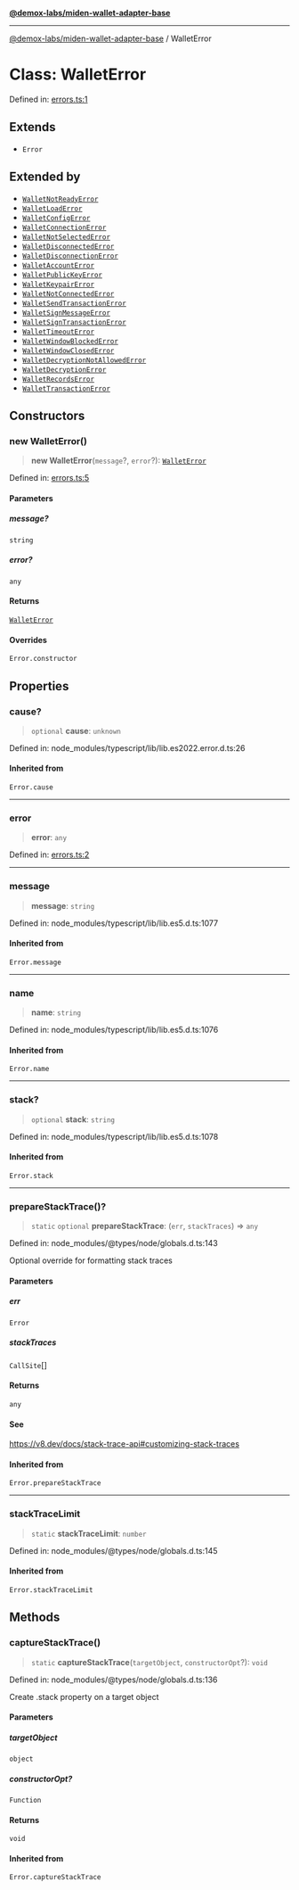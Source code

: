 [**@demox-labs/miden-wallet-adapter-base**](../README.md)

***

[@demox-labs/miden-wallet-adapter-base](../globals.md) / WalletError

# Class: WalletError

Defined in: [errors.ts:1](https://github.com/demox-labs/miden-wallet-adapter/blob/4e4ca8998b01f40befb8850757ab37009c071cf2/packages/core/base/errors.ts#L1)

## Extends

- `Error`

## Extended by

- [`WalletNotReadyError`](WalletNotReadyError.md)
- [`WalletLoadError`](WalletLoadError.md)
- [`WalletConfigError`](WalletConfigError.md)
- [`WalletConnectionError`](WalletConnectionError.md)
- [`WalletNotSelectedError`](WalletNotSelectedError.md)
- [`WalletDisconnectedError`](WalletDisconnectedError.md)
- [`WalletDisconnectionError`](WalletDisconnectionError.md)
- [`WalletAccountError`](WalletAccountError.md)
- [`WalletPublicKeyError`](WalletPublicKeyError.md)
- [`WalletKeypairError`](WalletKeypairError.md)
- [`WalletNotConnectedError`](WalletNotConnectedError.md)
- [`WalletSendTransactionError`](WalletSendTransactionError.md)
- [`WalletSignMessageError`](WalletSignMessageError.md)
- [`WalletSignTransactionError`](WalletSignTransactionError.md)
- [`WalletTimeoutError`](WalletTimeoutError.md)
- [`WalletWindowBlockedError`](WalletWindowBlockedError.md)
- [`WalletWindowClosedError`](WalletWindowClosedError.md)
- [`WalletDecryptionNotAllowedError`](WalletDecryptionNotAllowedError.md)
- [`WalletDecryptionError`](WalletDecryptionError.md)
- [`WalletRecordsError`](WalletRecordsError.md)
- [`WalletTransactionError`](WalletTransactionError.md)

## Constructors

### new WalletError()

> **new WalletError**(`message`?, `error`?): [`WalletError`](WalletError.md)

Defined in: [errors.ts:5](https://github.com/demox-labs/miden-wallet-adapter/blob/4e4ca8998b01f40befb8850757ab37009c071cf2/packages/core/base/errors.ts#L5)

#### Parameters

##### message?

`string`

##### error?

`any`

#### Returns

[`WalletError`](WalletError.md)

#### Overrides

`Error.constructor`

## Properties

### cause?

> `optional` **cause**: `unknown`

Defined in: node\_modules/typescript/lib/lib.es2022.error.d.ts:26

#### Inherited from

`Error.cause`

***

### error

> **error**: `any`

Defined in: [errors.ts:2](https://github.com/demox-labs/miden-wallet-adapter/blob/4e4ca8998b01f40befb8850757ab37009c071cf2/packages/core/base/errors.ts#L2)

***

### message

> **message**: `string`

Defined in: node\_modules/typescript/lib/lib.es5.d.ts:1077

#### Inherited from

`Error.message`

***

### name

> **name**: `string`

Defined in: node\_modules/typescript/lib/lib.es5.d.ts:1076

#### Inherited from

`Error.name`

***

### stack?

> `optional` **stack**: `string`

Defined in: node\_modules/typescript/lib/lib.es5.d.ts:1078

#### Inherited from

`Error.stack`

***

### prepareStackTrace()?

> `static` `optional` **prepareStackTrace**: (`err`, `stackTraces`) => `any`

Defined in: node\_modules/@types/node/globals.d.ts:143

Optional override for formatting stack traces

#### Parameters

##### err

`Error`

##### stackTraces

`CallSite`[]

#### Returns

`any`

#### See

https://v8.dev/docs/stack-trace-api#customizing-stack-traces

#### Inherited from

`Error.prepareStackTrace`

***

### stackTraceLimit

> `static` **stackTraceLimit**: `number`

Defined in: node\_modules/@types/node/globals.d.ts:145

#### Inherited from

`Error.stackTraceLimit`

## Methods

### captureStackTrace()

> `static` **captureStackTrace**(`targetObject`, `constructorOpt`?): `void`

Defined in: node\_modules/@types/node/globals.d.ts:136

Create .stack property on a target object

#### Parameters

##### targetObject

`object`

##### constructorOpt?

`Function`

#### Returns

`void`

#### Inherited from

`Error.captureStackTrace`
